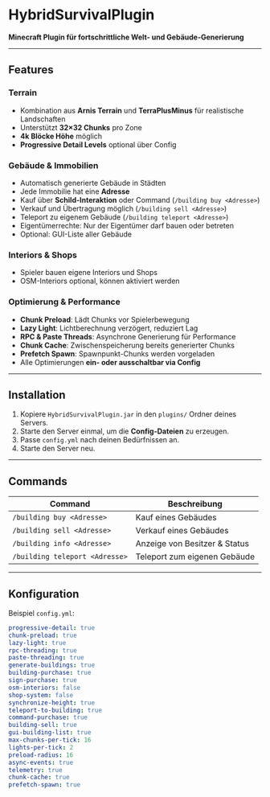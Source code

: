 # HybridSurvivalPlugin

**Minecraft Plugin für fortschrittliche Welt- und Gebäude-Generierung**

---

## Features

### Terrain
- Kombination aus **Arnis Terrain** und **TerraPlusMinus** für realistische Landschaften
- Unterstützt **32×32 Chunks** pro Zone
- **4k Blöcke Höhe** möglich
- **Progressive Detail Levels** optional über Config

### Gebäude & Immobilien
- Automatisch generierte Gebäude in Städten
- Jede Immobilie hat eine **Adresse**
- Kauf über **Schild-Interaktion** oder Command (`/building buy <Adresse>`)
- Verkauf und Übertragung möglich (`/building sell <Adresse>`)
- Teleport zu eigenem Gebäude (`/building teleport <Adresse>`)
- Eigentümerrechte: Nur der Eigentümer darf bauen oder betreten
- Optional: GUI-Liste aller Gebäude

### Interiors & Shops
- Spieler bauen eigene Interiors und Shops
- OSM-Interiors optional, können aktiviert werden

### Optimierung & Performance
- **Chunk Preload**: Lädt Chunks vor Spielerbewegung
- **Lazy Light**: Lichtberechnung verzögert, reduziert Lag
- **RPC & Paste Threads**: Asynchrone Generierung für Performance
- **Chunk Cache**: Zwischenspeicherung bereits generierter Chunks
- **Prefetch Spawn**: Spawnpunkt-Chunks werden vorgeladen
- Alle Optimierungen **ein- oder ausschaltbar via Config**

---

## Installation

1. Kopiere `HybridSurvivalPlugin.jar` in den `plugins/` Ordner deines Servers.
2. Starte den Server einmal, um die **Config-Dateien** zu erzeugen.
3. Passe `config.yml` nach deinen Bedürfnissen an.
4. Starte den Server neu.

---

## Commands

| Command | Beschreibung |
|---------|-------------|
| `/building buy <Adresse>` | Kauf eines Gebäudes |
| `/building sell <Adresse>` | Verkauf eines Gebäudes |
| `/building info <Adresse>` | Anzeige von Besitzer & Status |
| `/building teleport <Adresse>` | Teleport zum eigenen Gebäude |

---

## Konfiguration

Beispiel `config.yml`:

```yaml
progressive-detail: true
chunk-preload: true
lazy-light: true
rpc-threading: true
paste-threading: true
generate-buildings: true
building-purchase: true
sign-purchase: true
osm-interiors: false
shop-system: false
synchronize-height: true
teleport-to-building: true
command-purchase: true
building-sell: true
gui-building-list: true
max-chunks-per-tick: 16
lights-per-tick: 2
preload-radius: 16
async-events: true
telemetry: true
chunk-cache: true
prefetch-spawn: true
